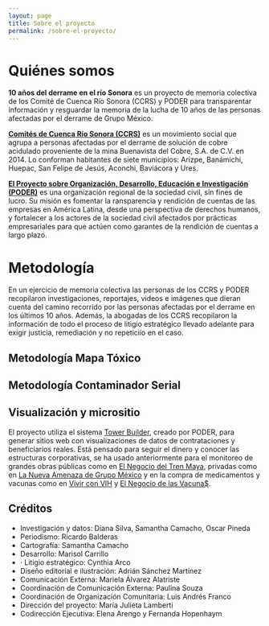 ```yaml
---
layout: page
title: Sobre el proyecto
permalink: /sobre-el-proyecto/
---
```


# Quiénes somos

**10 años del derrame en el río Sonora** es un proyecto de memoria colectiva de los Comité de Cuenca Río Sonora (CCRS) y PODER para transparentar información y resguardar la memoria de la lucha de 10 años de las personas afectadas por el derrame de Grupo México.

[**Comités de Cuenca Río Sonora (CCRS)**](https://comitescuencariosonora.wordpress.com/) es un movimiento social que agrupa a personas afectadas por el derrame de solución de cobre acidulado proveniente de la mina Buenavista del Cobre, S.A. de C.V. en 2014. Lo conforman habitantes de siete municipios: Arizpe, Banámichi, Huepac, San Felipe de Jesús, Aconchi, Baviácora y Ures.

[**El Proyecto sobre Organización, Desarrollo, Educación e Investigación (PODER)**](https://poderlatam.org/) es una organización regional de la sociedad civil, sin fines de lucro. Su misión es fomentar la ransparencia y rendición de cuentas de las empresas en América Latina, desde una perspectiva de derechos humanos, y fortalecer a los actores de la sociedad civil afectados por prácticas empresariales para que actúen como garantes de la rendición de cuentas a largo plazo.

# Metodología

En un ejercicio de memoria colectiva las personas de los CCRS y PODER recopilaron investigaciones, reportajes, videos e imágenes que dieran cuenta del camino recorrido por las personas afectadas por el derrame en los últimos 10 años. Además, la abogadas de los CCRS recopilaron la información de todo el proceso de litigio estratégico llevado adelante para exigir justicia, remediación y no repeticiío en el caso.

## Metodología Mapa Tóxico

## Metodología Contaminador Serial


## Visualización y micrositio

El proyecto utiliza el sistema [Tower Builder](https://towerbuilder.readthedocs.io/es/latest/index.html), creado por PODER, para generar sitios web con visualizaciones de datos de contrataciones y beneficiarios reales. Está pensado para seguir el dinero y conocer las estructuras corporativas, se ha usado anteriormente para el monitoreo de grandes obras públicas como en [El Negocio del Tren Maya](https://trenmaya.poderlatam.org/#/), privadas como en [La Nueva Amenaza de Grupo México](https://poderlatam.org/project/la-nueva-amenaza-de-grupo-mexico/) y en la compra de medicamentos y vacunas como en [Vivir con VIH](https://vivirconvih.org/) y [El Negocio de las Vacuna$](https://poderlatam.org/el-negocio-de-las-vacunas/#/vacunas-2023/).

## Créditos

-	Investigación y datos: Diana Silva, Samantha Camacho, Oscar Pineda
-	Periodismo: Ricardo Balderas
-	Cartografía: Samantha Camacho
-	Desarrollo: Marisol Carrillo
-	·	Litigio estratégico: Cynthia Arco
-	Diseño editorial e ilustración: Adrián Sánchez Martínez
-	Comunicación Externa: Mariela Álvarez Alatriste
-	Coordinación de Comunicación Externa: Paulina Souza
-	Coordinación de Organización Comunitaria: Luis Andrés Franco
-	Dirección del proyecto: María Julieta Lamberti
-	Codirección Ejecutiva: Elena Arengo y Fernanda Hopenhaym

